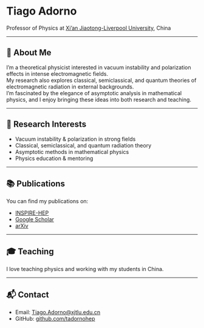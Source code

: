 # Tiago Adorno

Professor of Physics at [Xi’an Jiaotong-Liverpool University](https://www.xjtlu.edu.cn/), China  

---

## 👋 About Me  
I’m a theoretical physicist interested in vacuum instability and polarization effects in intense electromagnetic fields.  
My research also explores classical, semiclassical, and quantum theories of electromagnetic radiation in external backgrounds.  
I’m fascinated by the elegance of asymptotic analysis in mathematical physics, and I enjoy bringing these ideas into both research and teaching.  

---

## 🔬 Research Interests  
- Vacuum instability & polarization in strong fields  
- Classical, semiclassical, and quantum radiation theory  
- Asymptotic methods in mathematical physics  
- Physics education & mentoring  

---

## 📚 Publications  
You can find my publications on:  
- [INSPIRE-HEP](https://inspirehep.net/author/profile/T.C.Adorno.1?ln=pt)  
- [Google Scholar](https://scholar.google.com/citations?user=cjKRuU8AAAAJ&hl=en)  
- [arXiv](https://arxiv.org/search/?searchtype=author&query=Adorno%2C+T+C)  

---

## 🎓 Teaching  
I love teaching physics and working with my students in China.  

---

## 📬 Contact  
- Email: Tiago.Adorno@xjtlu.edu.cn  
- GitHub: [github.com/tadornohep](https://github.com/tadornohep)  
